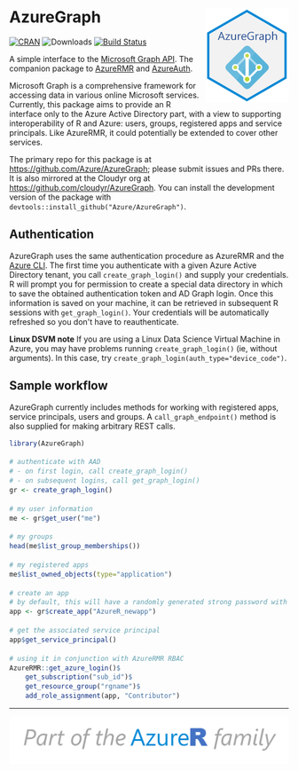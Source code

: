 # AzureGraph <img src="man/figures/logo.png" align="right" width=150 />

[![CRAN](https://www.r-pkg.org/badges/version/AzureGraph)](https://cran.r-project.org/package=AzureGraph)
![Downloads](https://cranlogs.r-pkg.org/badges/AzureGraph)
[![Build Status](https://asiadatascience.visualstudio.com/AzureR/_apis/build/status/Azure.AzureGraph?branchName=master)](https://asiadatascience.visualstudio.com/AzureR/_build/latest?definitionId=5&branchName=master)

A simple interface to the [Microsoft Graph API](https://docs.microsoft.com/en-us/graph/overview). The companion package to [AzureRMR](https://github.com/Azure/AzureRMR) and [AzureAuth](https://github.com/Azure/AzureAuth).

Microsoft Graph is a comprehensive framework for accessing data in various online Microsoft services. Currently, this package aims to provide an R interface only to the Azure Active Directory part, with a view to supporting interoperability of R and Azure: users, groups, registered apps and service principals. Like AzureRMR, it could potentially be extended to cover other services.

The primary repo for this package is at https://github.com/Azure/AzureGraph; please submit issues and PRs there. It is also mirrored at the Cloudyr org at https://github.com/cloudyr/AzureGraph. You can install the development version of the package with `devtools::install_github("Azure/AzureGraph")`.


## Authentication

AzureGraph uses the same authentication procedure as AzureRMR and the [Azure CLI](https://docs.microsoft.com/en-us/cli/azure/?view=azure-cli-latest). The first time you authenticate with a given Azure Active Directory tenant, you call `create_graph_login()` and supply your credentials. R will prompt you for permission to create a special data directory in which to save the obtained authentication token and AD Graph login. Once this information is saved on your machine, it can be retrieved in subsequent R sessions with `get_graph_login()`. Your credentials will be automatically refreshed so you don't have to reauthenticate.

**Linux DSVM note** If you are using a Linux Data Science Virtual Machine in Azure, you may have problems running `create_graph_login()` (ie, without arguments). In this case, try `create_graph_login(auth_type="device_code")`.


## Sample workflow

AzureGraph currently includes methods for working with registered apps, service principals, users and groups. A `call_graph_endpoint()` method is also supplied for making arbitrary REST calls.

```r
library(AzureGraph)

# authenticate with AAD
# - on first login, call create_graph_login()
# - on subsequent logins, call get_graph_login()
gr <- create_graph_login()

# my user information
me <- gr$get_user("me")

# my groups
head(me$list_group_memberships())

# my registered apps
me$list_owned_objects(type="application")

# create an app
# by default, this will have a randomly generated strong password with duration 2 years
app <- gr$create_app("AzureR_newapp")

# get the associated service principal
app$get_service_principal()

# using it in conjunction with AzureRMR RBAC
AzureRMR::get_azure_login()$
    get_subscription("sub_id")$
    get_resource_group("rgname")$
    add_role_assignment(app, "Contributor")
```

---
<p align="center"><a href="https://github.com/Azure/AzureR"><img src="https://github.com/Azure/AzureR/raw/master/images/logo2.png" width=800 /></a></p>
